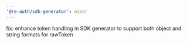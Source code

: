 ```yaml
---
'@re-auth/sdk-generator': minor
---
```


fix: enhance token handling in SDK generator to support both object and string formats for rawToken
